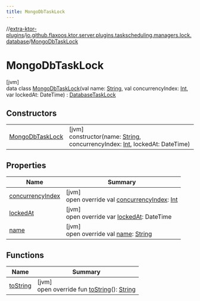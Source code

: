 ```yaml
---
title: MongoDbTaskLock
---
```

//[extra-ktor-plugins](../../../index.md)/[io.github.flaxoos.ktor.server.plugins.taskscheduling.managers.lock.database](../index.md)/[MongoDbTaskLock](index.md)



# MongoDbTaskLock



[jvm]\
data class [MongoDbTaskLock](index.md)(val name: [String](https://kotlinlang.org/api/latest/jvm/stdlib/kotlin/-string/index.md), val concurrencyIndex: [Int](https://kotlinlang.org/api/latest/jvm/stdlib/kotlin/-int/index.md), var lockedAt: DateTime) : [DatabaseTaskLock](../-database-task-lock/index.md)



## Constructors


| | |
|---|---|
| [MongoDbTaskLock](-mongo-db-task-lock.md) | [jvm]<br>constructor(name: [String](https://kotlinlang.org/api/latest/jvm/stdlib/kotlin/-string/index.md), concurrencyIndex: [Int](https://kotlinlang.org/api/latest/jvm/stdlib/kotlin/-int/index.md), lockedAt: DateTime) |


## Properties


| Name | Summary |
|---|---|
| [concurrencyIndex](concurrency-index.md) | [jvm]<br>open override val [concurrencyIndex](concurrency-index.md): [Int](https://kotlinlang.org/api/latest/jvm/stdlib/kotlin/-int/index.md) |
| [lockedAt](locked-at.md) | [jvm]<br>open override var [lockedAt](locked-at.md): DateTime |
| [name](name.md) | [jvm]<br>open override val [name](name.md): [String](https://kotlinlang.org/api/latest/jvm/stdlib/kotlin/-string/index.md) |


## Functions


| Name | Summary |
|---|---|
| [toString](to-string.md) | [jvm]<br>open override fun [toString](to-string.md)(): [String](https://kotlinlang.org/api/latest/jvm/stdlib/kotlin/-string/index.md) |

